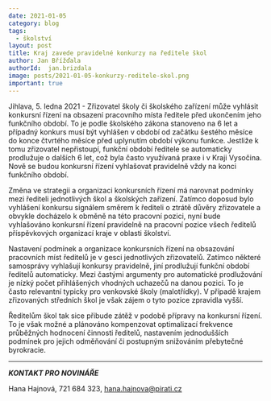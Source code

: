 ```yaml
---
date: 2021-01-05
category: blog
tags:
  - školství
layout: post
title: Kraj zavede pravidelné konkurzy na ředitele škol
author: Jan Břížďala
authorId:  jan.brizdala
image: posts/2021-01-05-konkurzy-reditele-skol.png
important: true
---
```


Jihlava, 5. ledna 2021 - Zřizovatel školy či školského zařízení může vyhlásit konkursní řízení na obsazení pracovního místa ředitele před ukončením jeho funkčního období. To je podle školského zákona stanoveno na 6 let a případný konkurs musí být vyhlášen v období od začátku šestého měsíce do konce čtvrtého měsíce před uplynutím období výkonu funkce. Jestliže k tomu zřizovatel nepřistoupí, funkční období ředitele se automaticky prodlužuje o dalších 6 let, což byla často využívaná praxe i v Kraji Vysočina. Nově se budou konkursní řízení vyhlašovat pravidelně vždy na konci funkčního období.

Změna ve strategii a organizaci konkursních řízení má narovnat podmínky mezi řediteli jednotlivých škol a školských zařízení. Zatímco doposud bylo vyhlášení konkursu signálem směrem k řediteli o ztrátě důvěry zřizovatele a obvykle docházelo k obměně na této pracovní pozici, nyní bude vyhlašováno konkursní řízení pravidelně na pracovní pozice všech ředitelů příspěvkových organizací kraje v oblasti školství.

Nastavení podmínek a organizace konkursních řízení na obsazování pracovních míst ředitelů je v gesci jednotlivých zřizovatelů. Zatímco některé samosprávy vyhlašují konkursy pravidelně, jiní prodlužují funkční období ředitelů automaticky. Mezi častými argumenty pro automatické prodlužování je nízký počet přihlášených vhodných uchazečů na danou pozici. To je často relevantní typicky pro venkovské školy (malotřídky). V případě krajem zřizovaných středních škol je však zájem o tyto pozice zpravidla vyšší.

Ředitelům škol tak sice přibude zátěž v podobě přípravy na konkursní řízení. To je však možné a plánováno kompenzovat optimalizací frekvence průběžných hodnocení činnosti ředitelů, nastavením jednodušších podmínek pro jejich odměňování či postupným snižováním přebytečné byrokracie.   

---

***KONTAKT PRO NOVINÁŘE*** 

Hana Hajnová, 721 684 323, <hana.hajnova@pirati.cz>
